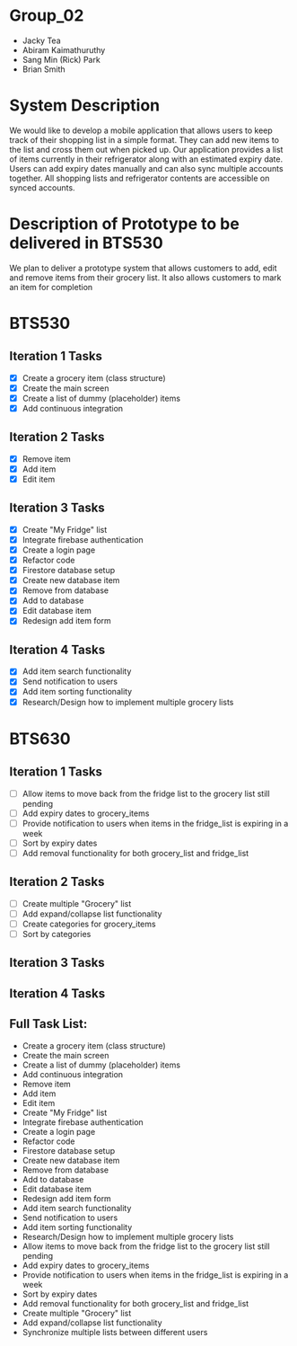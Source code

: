﻿# Group_02
- Jacky Tea
- Abiram Kaimathuruthy
- Sang Min (Rick) Park
- Brian Smith

# System Description
We would like to develop a mobile application that allows users to keep track of their shopping list in a simple format. They can add new items to the list and cross them out when picked up. Our application provides a list of items currently in their refrigerator along with an estimated expiry date. Users can add expiry dates manually and can also sync multiple accounts together. All shopping lists and refrigerator contents are accessible on synced accounts.

# Description of Prototype to be delivered in BTS530
We plan to deliver a prototype system that allows customers to add, edit and remove items from their grocery list. It also allows customers to mark an item for completion 

# BTS530

## Iteration 1 Tasks

- [x] Create a grocery item (class structure)
- [x] Create the main screen
- [x] Create a list of dummy (placeholder) items
- [x] Add continuous integration

## Iteration 2 Tasks

- [x] Remove item
- [x] Add item
- [x] Edit item

## Iteration 3 Tasks

- [x] Create "My Fridge" list
- [x] Integrate firebase authentication
- [x] Create a login page
- [x] Refactor code
- [x] Firestore database setup
- [x] Create new database item
- [x] Remove from database
- [x] Add to database
- [x] Edit database item
- [x] Redesign add item form

## Iteration 4 Tasks

- [x] Add item search functionality
- [x] Send notification to users
- [x] Add item sorting functionality
- [x] Research/Design how to implement multiple grocery lists

# BTS630

## Iteration 1 Tasks

- [ ] Allow items to move back from the fridge list to the grocery list still pending
- [ ] Add expiry dates to grocery_items
- [ ] Provide notification to users when items in the fridge_list is expiring in a week
- [ ] Sort by expiry dates
- [ ] Add removal functionality for both grocery_list and fridge_list

## Iteration 2 Tasks

- [ ] Create multiple "Grocery" list
- [ ] Add expand/collapse list functionality
- [ ] Create categories for grocery_items
- [ ] Sort by categories

## Iteration 3 Tasks



## Iteration 4 Tasks


## Full Task List:
- Create a grocery item (class structure)
- Create the main screen
- Create a list of dummy (placeholder) items
- Add continuous integration
- Remove item
- Add item
- Edit item
- Create "My Fridge" list
- Integrate firebase authentication
- Create a login page
- Refactor code
- Firestore database setup
- Create new database item
- Remove from database
- Add to database
- Edit database item
- Redesign add item form
- Add item search functionality
- Send notification to users
- Add item sorting functionality
- Research/Design how to implement multiple grocery lists
- Allow items to move back from the fridge list to the grocery list still pending
- Add expiry dates to grocery_items
- Provide notification to users when items in the fridge_list is expiring in a week
- Sort by expiry dates
- Add removal functionality for both grocery_list and fridge_list
- Create multiple "Grocery" list
- Add expand/collapse list functionality
- Synchronize multiple lists between different users


